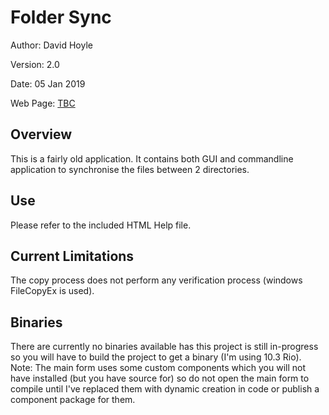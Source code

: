  Folder Sync
=============

Author:   David Hoyle

Version:  2.0

Date:     05 Jan 2019

Web Page: [TBC](http://www.davidghoyle.co.uk/WordPress/)

## Overview

This is a fairly old application. It contains both GUI and commandline application to synchronise the
files between 2 directories.

## Use

Please refer to the included HTML Help file.

## Current Limitations

The copy process does not perform any verification process (windows FileCopyEx is used).

## Binaries

There are currently no binaries available has this project is still in-progress so you will have to build
the project to get a binary (I'm using 10.3 Rio). Note: The main form uses some custom components which
you will not have installed (but you have source for) so do not open the main form to compile until I've
replaced them with dynamic creation in code or publish a component package for them.